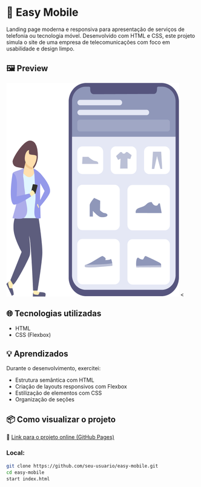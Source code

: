# 📱 Easy Mobile

Landing page moderna e responsiva para apresentação de serviços de telefonia ou tecnologia móvel. Desenvolvido com HTML e CSS, este projeto simula o site de uma empresa de telecomunicações com foco em usabilidade e design limpo.

## 🖼️ Preview

![Preview do site](assets/easy-shopping.png) <

## 🌐 Tecnologias utilizadas

- HTML
- CSS (Flexbox)

## 💡 Aprendizados

Durante o desenvolvimento, exercitei:

- Estrutura semântica com HTML
- Criação de layouts responsivos com Flexbox 
- Estilização de elementos com CSS 
- Organização de seções 

## 📦 Como visualizar o projeto

🔗 [Link para o projeto online (GitHub Pages)](https://daniellrjalves.github.io/Easy-Mobile/)

### Local:

```bash
git clone https://github.com/seu-usuario/easy-mobile.git
cd easy-mobile
start index.html
